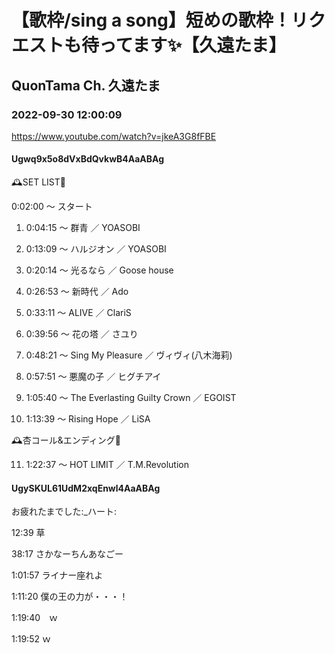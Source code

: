 # 【歌枠/sing a song】短めの歌枠！リクエストも待ってます✨【久遠たま】

## QuonTama Ch. 久遠たま

### 2022-09-30 12:00:09

https://www.youtube.com/watch?v=jkeA3G8fFBE

#### Ugwq9x5o8dVxBdQvkwB4AaABAg

🕰SET LIST🥀



  0:02:00 ～ スタート

01. 0:04:15 ～ 群青 ／ YOASOBI

02. 0:13:09 ～ ハルジオン ／ YOASOBI

03. 0:20:14 ～ 光るなら ／ Goose house

04. 0:26:53 ～ 新時代 ／ Ado

05. 0:33:11 ～ ALIVE ／ ClariS

06. 0:39:56 ～ 花の塔 ／ さユり

07. 0:48:21 ～ Sing My Pleasure ／ ヴィヴィ(八木海莉)

08. 0:57:51 ～ 悪魔の子 ／ ヒグチアイ

09. 1:05:40 ～ The Everlasting Guilty Crown ／ EGOIST

10. 1:13:39 ～ Rising Hope ／ LiSA



🕰杏コール&エンディング🥀



11. 1:22:37 ～ HOT LIMIT ／ T.M.Revolution



#### UgySKUL61UdM2xqEnwl4AaABAg

お疲れたまでした:_ハート:

12:39 草

38:17 さかなーちんあなごー

1:01:57 ライナー座れよ

1:11:20 僕の王の力が・・・！

1:19:40　ｗ

1:19:52 ｗ

